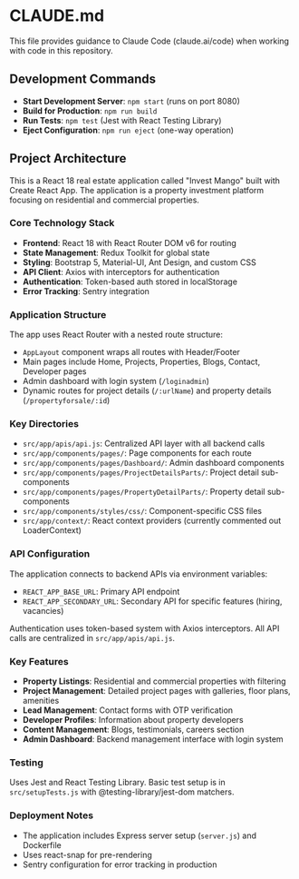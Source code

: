 # CLAUDE.md

This file provides guidance to Claude Code (claude.ai/code) when working with code in this repository.

## Development Commands

- **Start Development Server**: `npm start` (runs on port 8080)
- **Build for Production**: `npm run build`
- **Run Tests**: `npm test` (Jest with React Testing Library)
- **Eject Configuration**: `npm run eject` (one-way operation)

## Project Architecture

This is a React 18 real estate application called "Invest Mango" built with Create React App. The application is a property investment platform focusing on residential and commercial properties.

### Core Technology Stack
- **Frontend**: React 18 with React Router DOM v6 for routing
- **State Management**: Redux Toolkit for global state
- **Styling**: Bootstrap 5, Material-UI, Ant Design, and custom CSS
- **API Client**: Axios with interceptors for authentication
- **Authentication**: Token-based auth stored in localStorage
- **Error Tracking**: Sentry integration

### Application Structure

The app uses React Router with a nested route structure:
- `AppLayout` component wraps all routes with Header/Footer
- Main pages include Home, Projects, Properties, Blogs, Contact, Developer pages
- Admin dashboard with login system (`/loginadmin`)
- Dynamic routes for project details (`/:urlName`) and property details (`/propertyforsale/:id`)

### Key Directories

- `src/app/apis/api.js`: Centralized API layer with all backend calls
- `src/app/components/pages/`: Page components for each route
- `src/app/components/pages/Dashboard/`: Admin dashboard components
- `src/app/components/pages/ProjectDetailsParts/`: Project detail sub-components
- `src/app/components/pages/PropertyDetailParts/`: Property detail sub-components
- `src/app/components/styles/css/`: Component-specific CSS files
- `src/app/context/`: React context providers (currently commented out LoaderContext)

### API Configuration

The application connects to backend APIs via environment variables:
- `REACT_APP_BASE_URL`: Primary API endpoint
- `REACT_APP_SECONDARY_URL`: Secondary API for specific features (hiring, vacancies)

Authentication uses token-based system with Axios interceptors. All API calls are centralized in `src/app/apis/api.js`.

### Key Features

- **Property Listings**: Residential and commercial properties with filtering
- **Project Management**: Detailed project pages with galleries, floor plans, amenities
- **Lead Management**: Contact forms with OTP verification
- **Developer Profiles**: Information about property developers
- **Content Management**: Blogs, testimonials, careers section
- **Admin Dashboard**: Backend management interface with login system

### Testing

Uses Jest and React Testing Library. Basic test setup is in `src/setupTests.js` with @testing-library/jest-dom matchers.

### Deployment Notes

- The application includes Express server setup (`server.js`) and Dockerfile
- Uses react-snap for pre-rendering
- Sentry configuration for error tracking in production